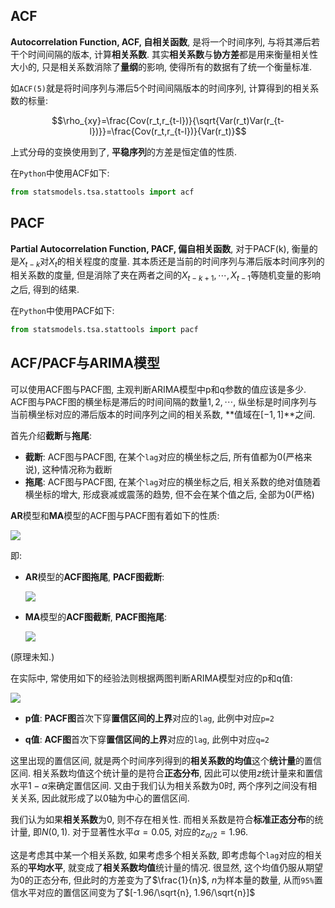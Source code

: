 ## ACF

**Autocorrelation Function, ACF, 自相关函数**, 是将一个时间序列, 与将其滞后若干个时间间隔的版本, 计算**相关系数**. 其实**相关系数**与**协方差**都是用来衡量相关性大小的, 只是相关系数消除了**量纲**的影响, 使得所有的数据有了统一个衡量标准.

如`ACF(5)`就是将时间序列与滞后5个时间间隔版本的时间序列, 计算得到的相关系数的标量:

$$\rho_{xy}=\frac{Cov(r_t,r_{t-l})}{\sqrt{Var(r_t)Var(r_{t-l})}}=\frac{Cov(r_t,r_{t-l})}{Var(r_t)}$$

上式分母的变换使用到了, **平稳序列**的方差是恒定值的性质.

在`Python`中使用ACF如下:

```python
from statsmodels.tsa.stattools import acf
```

## PACF

**Partial Autocorrelation Function, PACF, 偏自相关函数**, 对于PACF(k), 衡量的是$X_{t-k}$对$X_t$的相关程度的度量. 其本质还是当前的时间序列与滞后版本时间序列的相关系数的度量, 但是消除了夹在两者之间的$X_{t-k+1},\cdots,X_{t-1}$等随机变量的影响之后, 得到的结果.

在`Python`中使用PACF如下:

```python
from statsmodels.tsa.stattools import pacf
```

## ACF/PACF与ARIMA模型

可以使用ACF图与PACF图, 主观判断ARIMA模型中p和q参数的值应该是多少. ACF图与PACF图的横坐标是滞后的时间间隔的数量$1,2,\cdots$, 纵坐标是时间序列与当前横坐标对应的滞后版本的时间序列之间的相关系数, **值域在$[-1, 1]$**之间.

首先介绍**截断**与**拖尾**:

- **截断**: ACF图与PACF图, 在某个`lag`对应的横坐标之后, 所有值都为0(严格来说), 这种情况称为截断
- **拖尾**: ACF图与PACF图, 在某个`lag`对应的横坐标之后, 相关系数的绝对值随着横坐标的增大, 形成衰减或震荡的趋势, 但不会在某个值之后, 全部为0(严格)

**AR**模型和**MA**模型的ACF图与PACF图有着如下的性质:

![](http://images2015.cnblogs.com/blog/917868/201604/917868-20160419231958335-562221643.jpg)

即:

- **AR**模型的**ACF图拖尾**, **PACF图截断**:

  ![](http://images2015.cnblogs.com/blog/917868/201604/917868-20160419231946991-757891179.png)

- **MA**模型的**ACF图截断**, **PACF图拖尾**:

  ![](http://images2015.cnblogs.com/blog/917868/201604/917868-20160419231948101-1953740512.png)

(原理未知.)

在实际中, 常使用如下的经验法则根据两图判断ARIMA模型对应的p和q值:

![](https://www.analyticsvidhya.com/wp-content/uploads/2016/02/6.-acf-pcf-final.png)

- **p值**: **PACF图**首次下穿**置信区间的上界**对应的`lag`, 此例中对应`p=2`

- **q值**: **ACF图**首次下穿**置信区间的上界**对应的`lag`, 此例中对应`q=2`

这里出现的置信区间, 就是两个时间序列得到的**相关系数的均值**这个**统计量**的置信区间. 相关系数均值这个统计量的是符合**正态分布**, 因此可以使用$z$统计量来和置信水平$1-\alpha$来确定置信区间. 又由于我们认为相关系数为0时, 两个序列之间没有相关关系, 因此就形成了以0轴为中心的置信区间.

我们认为如果**相关系数**为0, 则不存在相关性. 而相关系数是符合**标准正态分布**的统计量, 即$N(0,1)$. 对于显著性水平$\alpha=0.05$, 对应的$z_{\alpha/2}=1.96$.

这是考虑其中某一个相关系数, 如果考虑多个相关系数, 即考虑每个`lag`对应的相关系的**平均水平**, 就变成了**相关系数均值**统计量的情况. 很显然, 这个均值仍服从期望为0的正态分布, 但此时的方差变为了$\frac{1}{n}$, $n$为样本量的数量, 从而`95%`置信水平对应的置信区间变为了$[-1.96/\sqrt{n}, 1.96/\sqrt{n}]$

